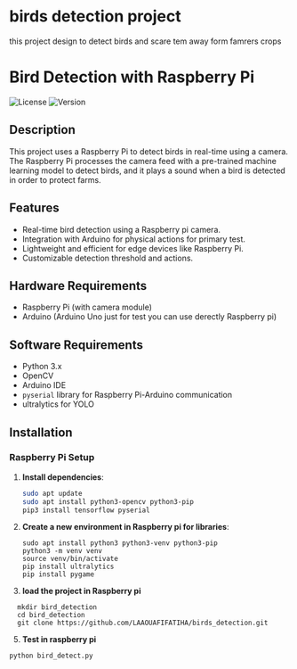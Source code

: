 # birds detection project
this project design to detect birds and scare tem away form famrers crops 
 # Bird Detection with Raspberry Pi

![License](https://img.shields.io/badge/license-MIT-blue.svg)
![Version](https://img.shields.io/badge/version-1.0.0-green.svg)

## Description

This project uses a Raspberry Pi to detect birds in real-time using a camera. The Raspberry Pi processes the camera feed with a pre-trained machine learning model to detect birds, and it plays a sound when a bird is detected in order to protect farms.

## Features

- Real-time bird detection using a Raspberry pi camera.
- Integration with Arduino for physical actions for primary test.
- Lightweight and efficient for edge devices like Raspberry Pi.
- Customizable detection threshold and actions.

## Hardware Requirements

- Raspberry Pi (with camera module)
- Arduino (Arduino Uno just for test you can use derectly Raspberry pi)

## Software Requirements

- Python 3.x
- OpenCV
- Arduino IDE
- `pyserial` library for Raspberry Pi-Arduino communication
- ultralytics for YOLO 

## Installation

### Raspberry Pi Setup

1. **Install dependencies**:
   ```bash
   sudo apt update
   sudo apt install python3-opencv python3-pip
   pip3 install tensorflow pyserial
   ```
2. **Create a new environment in Raspberry pi for libraries**:
   ```
   sudo apt install python3 python3-venv python3-pip
   python3 -m venv venv
   source venv/bin/activate
   pip install ultralytics
   pip install pygame 
   ```
4. **load the project in Raspberry pi**
 ```
   mkdir bird_detection
   cd bird_detection
   git clone https://github.com/LAAOUAFIFATIHA/birds_detection.git
  ```

5.  **Test in raspberry pi** 
   ```
   python bird_detect.py
   ```
   
